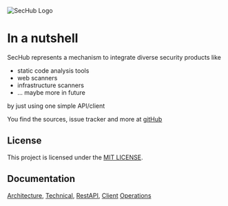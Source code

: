 <!-- SPDX-License-Identifier: MIT -->
![SecHub Logo](https://daimler.github.io/sechub/latest/images/sechub-logo.png)


# In a nutshell

SecHub represents a mechanism to integrate diverse security products like
- static code analysis tools
- web scanners
- infrastructure scanners
- ... maybe more in future

by just using one simple API/client

You find the sources, issue tracker and more at [gitHub ](https://github.com/Daimler/sechub)

## License

This project is licensed under the [MIT LICENSE](https://github.com/Daimler/sechub/blob/master/LICENSE).

## Documentation

[Architecture](https://daimler.github.io/sechub/latest/sechub-architecture.html),
[Technical](https://daimler.github.io/sechub/latest/sechub-techdoc.html),
[RestAPI](https://daimler.github.io/sechub/latest/sechub-restapi.html),
[Client](https://daimler.github.io/sechub/latest/sechub-client.html)
[Operations](https://daimler.github.io/sechub/latest/sechub-operations.html)